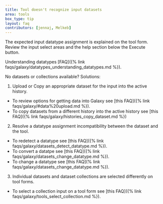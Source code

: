 ```yaml
---
title: Tool doesn't recognize input datasets
area: tools
box_type: tip
layout: faq
contributors: [jennaj, Melkeb]
---
```


The expected input datatype assignment is explained on the tool form. Review the input select areas and the help section below the Execute button. 

Understanding datatypes [FAQ]({% link faqs/galaxy/datatypes_understanding_datatypes.md %}).

No datasets or collections available? Solutions:
1. Upload or Copy an appropriate dataset for the input into the active history.
* To review options for getting data into Galaxy see [this FAQ]({% link faqs/galaxy/#data%20upload.md %}).
* To copy datasets from a different history into the active history see [this FAQ]({% link faqs/galaxy/histories_copy_dataset.md %})
2. Resolve a datatype assignment incompatibility between the dataset and the tool. 
* To redetect a datatype see [this FAQ]({% link faqs/galaxy/datasets_detect_datatype.md %}).
* To convert a datatpe see [this FAQ]({% link faqs/galaxy/datasets_change_datatype.md %}).
* To change a datatype see [this FAQ](% link faqs/galaxy/datasets_change_datatype.md %}).
3. Individual datasets and dataset collections are selected differently on tool forms. 
* To select a collection input on a tool form see [this FAQ]({% link faqs/galaxy/tools_select_collection.md %}).

